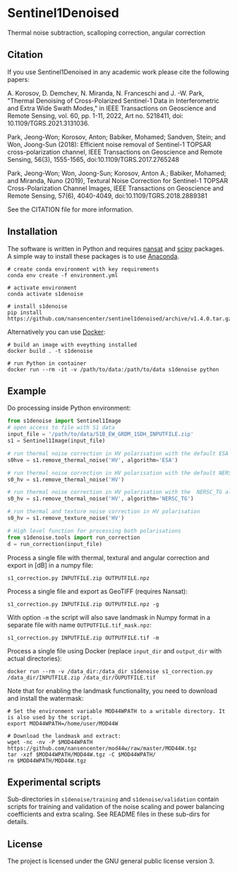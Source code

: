 # Sentinel1Denoised
Thermal noise subtraction, scalloping correction, angular correction

## Citation

If you use Sentinel1Denoised in any academic work please cite the following papers:

A. Korosov, D. Demchev, N. Miranda, N. Franceschi and J. -W. Park, "Thermal Denoising of Cross-Polarized Sentinel-1 Data in Interferometric and Extra Wide Swath Modes," in IEEE Transactions on Geoscience and Remote Sensing, vol. 60, pp. 1-11, 2022, Art no. 5218411, doi: 10.1109/TGRS.2021.3131036.

Park, Jeong-Won; Korosov, Anton; Babiker, Mohamed; Sandven, Stein; and Won, Joong-Sun (2018): Efficient noise removal of Sentinel-1 TOPSAR cross-polarization channel, IEEE Transactions on Geoscience and Remote Sensing, 56(3), 1555-1565, doi:10.1109/TGRS.2017.2765248

Park, Jeong-Won; Won, Joong-Sun; Korosov, Anton A.; Babiker, Mohamed; and Miranda, Nuno (2019), Textural Noise Correction for Sentinel-1 TOPSAR Cross-Polarization Channel Images, IEEE Transactions on Geoscience and Remote Sensing, 57(6), 4040-4049, doi:10.1109/TGRS.2018.2889381


See the CITATION file for more information.

## Installation
The software is written in Python and requires
[nansat](https://nansat.readthedocs.io/en/latest/source/installation.html)
and [scipy](https://www.scipy.org/install.html) packages. A simple way to install these packages
is to use [Anaconda](https://docs.conda.io/en/latest/miniconda.html).

```shell
# create conda environment with key requirements
conda env create -f environment.yml

# activate environment
conda activate s1denoise

# install s1denoise
pip install https://github.com/nansencenter/sentinel1denoised/archive/v1.4.0.tar.gz

```

Alternatively you can use [Docker](https://www.docker.com/):

```shell
# build an image with eveything installed
docker build . -t s1denoise

# run Python in container
docker run --rm -it -v /path/to/data:/path/to/data s1denoise python

```

## Example

Do processing inside Python environment:
```python
from s1denoise import Sentinel1Image
# open access to file with S1 data
input_file = '/path/to/data/S1B_EW_GRDM_1SDH_INPUTFILE.zip'
s1 = Sentinel1Image(input_file)

# run thermal noise correction in HV polarisation with the default ESA algorithm
s0hve = s1.remove_thermal_noise('HV', algorithm='ESA')

# run thermal noise correction in HV polarisation with the default NERSC algorithm
s0_hv = s1.remove_thermal_noise('HV')

# run thermal noise correction in HV polarisation with the  NERSC_TG algorithm applicable for old Sentinel-1 data
s0_hv = s1.remove_thermal_noise('HV', algorithm='NERSC_TG')

# run thermal and texture noise correction in HV polarisation
s0_hv = s1.remove_texture_noise('HV')

# High level function for processing both polarisations
from s1denoise.tools import run_correction
d = run_correction(input_file)

```

Process a single file with thermal, textural and angular correction and export in [dB] in a numpy file:

`s1_correction.py INPUTFILE.zip OUTPUTFILE.npz`

Process a single file and export as GeoTIFF (requires Nansat):

`s1_correction.py INPUTFILE.zip OUTPUTFILE.npz -g`

With option `-m` the script will also save landmask in Numpy format in a separate file with name `OUTPUTFILE.tif_mask.npz`:

`s1_correction.py INPUTFILE.zip OUTPUTFILE.tif -m`

Process a single file using Docker (replace `input_dir` and `output_dir` with actual directories):

`docker run --rm -v /data_dir:/data_dir s1denoise s1_correction.py /data_dir/INPUTFILE.zip /data_dir/OUPUTFILE.tif`

Note that for enabling the landmask functionality, you need to download and install the watermask:

```shell
# Set the environment variable MOD44WPATH to a writable directory. It is also used by the script.
export MOD44WPATH=/home/user/MOD44W

# Download the landmask and extract:
wget -nc -nv -P $MOD44WPATH https://github.com/nansencenter/mod44w/raw/master/MOD44W.tgz
tar -xzf $MOD44WPATH/MOD44W.tgz -C $MOD44WPATH/
rm $MOD44WPATH/MOD44W.tgz

```

## Experimental scripts

Sub-directories in `s1denoise/training` and `s1denoise/validation` contain scripts for training and validation of the noise scaling and power balancing coefficients and extra scaling. See README files in these sub-dirs for details.

## License
The project is licensed under the GNU general public license version 3.
